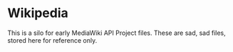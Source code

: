 # Wikipedia

This is a silo for early MediaWiki API Project files. These are sad, sad files, stored here for reference only.
